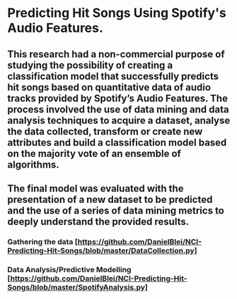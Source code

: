 # Predicting Hit Songs Using Spotify's Audio Features.

## This research had a non-commercial purpose of studying the possibility of creating a classification model that successfully predicts hit songs based on quantitative data of audio tracks provided by Spotify’s Audio Features. The process involved the use of data mining and data analysis techniques to acquire a dataset, analyse the data collected, transform or create new attributes and build a classification model based on the majority vote of an ensemble of algorithms. 

## The final model was evaluated with the presentation of a new dataset to be predicted and the use of a series of data mining metrics to deeply understand the provided results.

### Gathering the data [https://github.com/DanielBlei/NCI-Predicting-Hit-Songs/blob/master/DataCollection.py]

### Data Analysis/Predictive Modelling [https://github.com/DanielBlei/NCI-Predicting-Hit-Songs/blob/master/SpotifyAnalysis.py]
